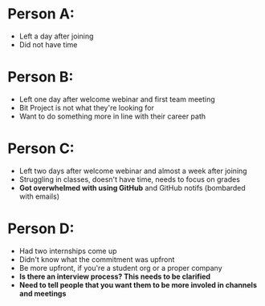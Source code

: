 # Person A:

- Left a day after joining
- Did not have time

# Person B:

- Left one day after welcome webinar and first team meeting
- Bit Project is not what they're looking for
- Want to do something more in line with their career path

# Person C:

- Left two days after welcome webinar and almost a week after joining
- Struggling in classes, doesn't have time, needs to focus on grades
- **Got overwhelmed with using GitHub** and GitHub notifs (bombarded with emails)

# Person D:

- Had two internships come up
- Didn't know what the commitment was upfront
- Be more upfront, if you're a student org or a proper company
- **Is there an interview process? This needs to be clarified**
- **Need to tell people that you want them to be more involed in channels and meetings**
